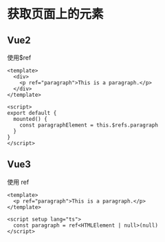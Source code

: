 # 获取页面上的元素

## Vue2

使用$ref

```vue
<template>
  <div>
    <p ref="paragraph">This is a paragraph.</p>
  </div>
</template>

<script>
export default {
  mounted() {
    const paragraphElement = this.$refs.paragraph
  }
}
</script>
```

## Vue3

使用 ref

```vue
<template>
  <p ref="paragraph">This is a paragraph.</p>
</template>

<script setup lang="ts">
  const paragraph = ref<HTMLElement | null>(null)
</script>
```

